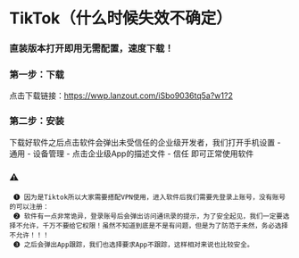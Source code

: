 # TikTok（什么时候失效不确定）
### 直装版本打开即用无需配置，速度下载！
### 第一步：下载
  点击下载链接：https://wwp.lanzout.com/iSbo9036tq5a?w1?2
### 第二步：安装
   下载好软件之后点击软件会弹出未受信任的企业级开发者，我们打开手机设置 - 通用 - 设备管理 - 点击企业级App的描述文件 - 信任 即可正常使用软件
### ⚠️
     ❶ 因为是Tiktok所以大家需要搭配VPN使用，进入软件后我们需要先登录上账号，没有账号的可以注册：
     ❷ 软件有一点非常诡异，登录账号后会弹出访问通讯录的提示，为了安全起见，我们一定要选择不允许，千万不要给它权限！虽然不知道到底是不是有问题，但是为了防范于未然，务必选择不允许！！！
     ❸ 之后会弹出App跟踪，我们也选择要求App不跟踪，这样相对来说也比较安全。
   

